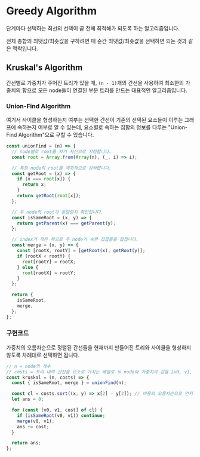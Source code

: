 # Greedy Algorithm

단계마다 선택하는 최선의 선택이 곧 전체 최적해가 되도록 하는 알고리즘입니다.

전체 총합의 최댓값/최솟값을 구하려면 매 순간 최댓값/최솟값을 선택하면 되는 것과 같은 맥락입니다.

## Kruskal's Algorithm

간선별로 가중치가 주어진 트리가 있을 때, `(n - 1)`개의 간선을 사용하여 최소한의 가중치의 합으로 모든 node들이 연결된 부분 트리를 만드는 대표적인 알고리즘입니다.

### Union-Find Algorithm

여기서 사이클을 형성하는지 여부는 선택한 간선이 기존의 선택된 요소들이 이루는 그래프에 속하는지 여부로 알 수 있는데, 요소별로 속하는 집합의 정보를 다루는 "Union-Find Algorithm"으로 구할 수 있습니다.

```js
const unionFind = (n) => {
  // node별로 root를 자기 자신으로 지정합니다.
  const root = Array.from(Array(n), (_, i) => i);

  // 특정 node의 root를 재귀적으로 검색합니다.
  const getRoot = (x) => {
    if (x === root[x]) {
      return x;
    }
    return getRoot(root[x]);
  };

  // 두 node의 root가 동일한지 확인합니다.
  const isSameRoot = (x, y) => {
    return getParent(x) === getParent(y);
  };

  // index가 작은 쪽으로 두 node가 속한 집합들을 합칩니다.
  const merge = (x, y) => {
    const [rootX, rootY] = [getRoot(x), getRoot(y)];
    if (rootX < rootY) {
      root[rootY] = rootX;
    } else {
      root[rootX] = rootY;
    }
  };

  return {
    isSameRoot,
    merge,
  };
};
```

### 구현코드

가중치의 오름차순으로 정렬된 간선들을 현재까지 만들어진 트리와 사이클을 형성하지 않도록 차례대로 선택하면 됩니다.

```js
// n = node의 개수
// costs = 트리 내의 간선을 요소로 가지는 배열로 두 node와 가중치의 값을 [v0, v1, cost] 형태로 가집니다.
const kruskal = (n, costs) => {
  const { isSameRoot, merge } = unionFind(n);

  const cl = costs.sort((x, y) => x[2] - y[2]); // 비용의 오름차순으로 먼저 정렬합니다.
  let ans = 0;

  for (const [v0, v1, cost] of cl) {
    if (isSameRoot(v0, v1)) continue;
    merge(v0, v1);
    ans += cost;
  }

  return ans;
};
```
